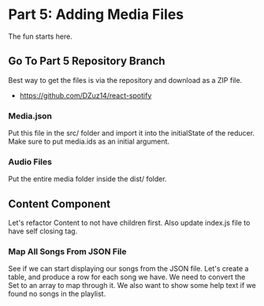 # Part 5: Adding Media Files

The fun starts here.

## Go To Part 5 Repository Branch

Best way to get the files is via the repository and download as a ZIP file.

- https://github.com/DZuz14/react-spotify

### Media.json

Put this file in the src/ folder and import it into the initialState of the reducer. Make sure to put media.ids as an initial argument.

### Audio Files

Put the entire media folder inside the dist/ folder.

## Content Component

Let's refactor Content to not have children first. Also update index.js file to have self closing tag.

### Map All Songs From JSON File

See if we can start displaying our songs from the JSON file. Let's create a table, and produce a row for each song we have. We need to convert the Set to an array to map through it. We also want to show some help text if we found no songs in the playlist.
